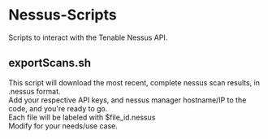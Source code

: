 # Nessus-Scripts
Scripts to interact with the Tenable Nessus API.


## exportScans.sh
This script will download the most recent, complete nessus scan results, in .nessus format.  
Add your respective API keys, and nessus manager hostname/IP to the code, and you're ready to go.  
Each file will be labeled with $file_id.nessus  
Modify for your needs/use case.
